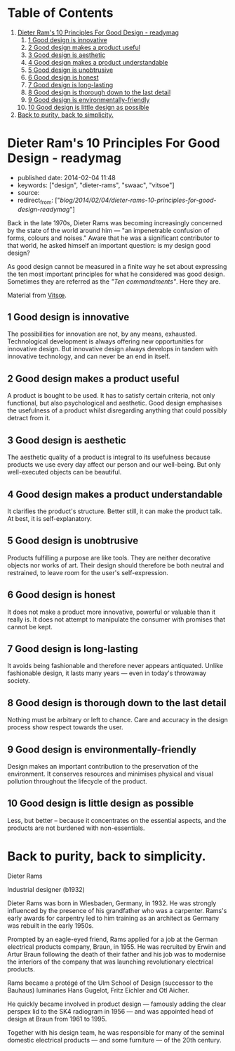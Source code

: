 
# Table of Contents

1.  [Dieter Ram's 10 Principles For Good Design - readymag](#dieter-rams-10-principles-for-good-design---readymag)
    1.  [1 Good design is innovative](#good-design-is-innovative)
    2.  [2 Good design makes a product useful](#good-design-makes-a-product-useful)
    3.  [3 Good design is aesthetic](#good-design-is-aesthetic)
    4.  [4 Good design makes a product understandable](#good-design-makes-a-product-understandable)
    5.  [5 Good design is unobtrusive](#good-design-is-unobtrusive)
    6.  [6 Good design is honest](#good-design-is-honest)
    7.  [7 Good design is long-lasting](#good-design-is-long-lasting)
    8.  [8 Good design is thorough down to the last detail](#good-design-is-thorough-down-to-the-last-detail)
    9.  [9 Good design is environmentally-friendly](#good-design-is-environmentally-friendly)
    10. [10 Good design is little design as possible](#good-design-is-little-design-as-possible)
2.  [Back to purity, back to simplicity.](#back-to-purity-back-to-simplicity.)


<a id="dieter-rams-10-principles-for-good-design---readymag"></a>

# Dieter Ram's 10 Principles For Good Design - readymag

-   published date: 2014-02-04 11:48
-   keywords: ["design", "dieter-rams", "swaac", "vitsoe"]
-   source:
-   redirect<sub>from</sub>: ["*blog/2014/02/04/dieter-rams-10-principles-for-good-design-readymag*"]

Back in the late 1970s, Dieter Rams was becoming increasingly concerned by the state of the world around him &#x2014; "an impenetrable confusion of forms, colours and noises." Aware that he was a significant contributor to that world, he asked himself an important question: is my design good design?

As good design cannot be measured in a finite way he set about expressing the ten most important principles for what he considered was good design. Sometimes they are referred as the *"Ten commandments"*. Here they are.

<div class="HTML">
<!&#x2013;more&#x2013;>

</div>

Material from [Vitsœ](https://www.vitsoe.com/).


<a id="good-design-is-innovative"></a>

## 1 Good design is innovative

The possibilities for innovation are not, by any means, exhausted. Technological development is always offering new opportunities for innovative design. But innovative design always develops in tandem with innovative technology, and can never be an end in itself.


<a id="good-design-makes-a-product-useful"></a>

## 2 Good design makes a product useful

A product is bought to be used. It has to satisfy certain criteria, not only functional, but also psychological and aesthetic. Good design emphasises the usefulness of a product whilst disregarding anything that could possibly detract from it.


<a id="good-design-is-aesthetic"></a>

## 3 Good design is aesthetic

The aesthetic quality of a product is integral to its usefulness because products we use every day affect our person and our well-being. But only well-executed objects can be beautiful.


<a id="good-design-makes-a-product-understandable"></a>

## 4 Good design makes a product understandable

It clarifies the product's structure. Better still, it can make the product talk. At best, it is self-explanatory.


<a id="good-design-is-unobtrusive"></a>

## 5 Good design is unobtrusive

Products fulfilling a purpose are like tools. They are neither decorative objects nor works of art. Their design should therefore be both neutral and restrained, to leave room for the user's self-expression.


<a id="good-design-is-honest"></a>

## 6 Good design is honest

It does not make a product more innovative, powerful or valuable than it really is. It does not attempt to manipulate the consumer with promises that cannot be kept.


<a id="good-design-is-long-lasting"></a>

## 7 Good design is long-lasting

It avoids being fashionable and therefore never appears antiquated. Unlike fashionable design, it lasts many years &#x2014; even in today's throwaway society.


<a id="good-design-is-thorough-down-to-the-last-detail"></a>

## 8 Good design is thorough down to the last detail

Nothing must be arbitrary or left to chance. Care and accuracy in the design process show respect towards the user.


<a id="good-design-is-environmentally-friendly"></a>

## 9 Good design is environmentally-friendly

Design makes an important contribution to the preservation of the environment. It conserves resources and minimises physical and visual pollution throughout the lifecycle of the product.


<a id="good-design-is-little-design-as-possible"></a>

## 10 Good design is little design as possible

Less, but better &#x2013; because it concentrates on the essential aspects, and the products are not burdened with non-essentials.


<a id="back-to-purity-back-to-simplicity."></a>

# Back to purity, back to simplicity.

Dieter Rams

Industrial designer (b1932)

Dieter Rams was born in Wiesbaden, Germany, in 1932. He was strongly influenced by the presence of his grandfather who was a carpenter. Rams's early awards for carpentry led to him training as an architect as Germany was rebuilt in the early 1950s.

Prompted by an eagle-eyed friend, Rams applied for a job at the German electrical products company, Braun, in 1955. He was recruited by Erwin and Artur Braun following the death of their father and his job was to modernise the interiors of the company that was launching revolutionary electrical products.

Rams became a protégé of the Ulm School of Design (successor to the Bauhaus) luminaries Hans Gugelot, Fritz Eichler and Otl Aicher.

He quickly became involved in product design &#x2014; famously adding the clear perspex lid to the SK4 radiogram in 1956 &#x2014; and was appointed head of design at Braun from 1961 to 1995.

Together with his design team, he was responsible for many of the seminal domestic electrical products &#x2014; and some furniture &#x2014; of the 20th century.

